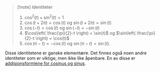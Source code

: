 > [!note] Identiteter
> 1. $\cos^2(t)+\sin^2(t) = 1$
> 2. $\cos(t+2\pi) = \cos(t)$ og $\sin(t+2\pi) = \sin(t)$
> 3. $\cos(-t) = \cos(t)$ og $\sin(-t) = -\sin(t)$
> 4. $\cos\left( \frac{\pi}{2}-t \right) = \sin(t)$ og $\sin\left( \frac{\pi}{2}-t \right) = \cos(t)$
> 5. $\cos(\pi - t) = -\cos(t)$ og $\sin(\pi-t) = \sin(t)$.


Disse identitetene er ganske elementære. Det finnes også noen andre identiteter som er viktige, men ikke like åpenbare. En av disse er [addisjonsformlene for cosinus og sinus](Kapittel%200%20-%20innledende%20kapittel/P.7.5%20Addisjonsformlene%20for%20cosinus%20og%20sinus.md).